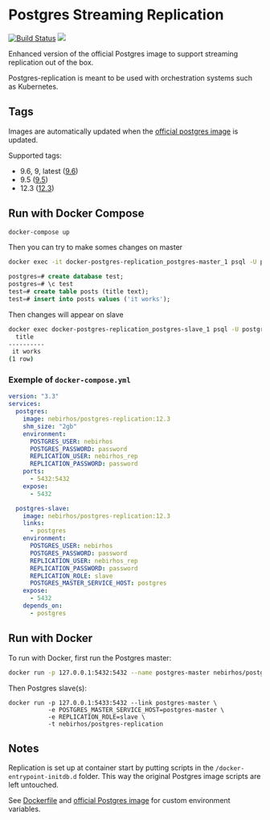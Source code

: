 # Postgres Streaming Replication

[![Build Status](https://travis-ci.org/nebirhos/docker-postgres-replication.svg?branch=master)](https://travis-ci.org/nebirhos/docker-postgres-replication)
[![](https://imagelayers.io/badge/nebirhos/postgres-replication:latest.svg)](https://imagelayers.io/?images=nebirhos/postgres-replication:latest "Get your own badge on imagelayers.io")

Enhanced version of the official Postgres image to support streaming replication
out of the box.

Postgres-replication is meant to be used with orchestration systems such as Kubernetes.

## Tags

Images are automatically updated when the [official postgres image](https://hub.docker.com/_/postgres/) is updated.

Supported tags:

- 9.6, 9, latest ([9.6](https://github.com/nebirhos/docker-postgres-replication/tree/9.6))
- 9.5 ([9.5](https://github.com/nebirhos/docker-postgres-replication/tree/9.5))
- 12.3 ([12.3](https://github.com/nebirhos/docker-postgres-replication/tree/12.3))

## Run with Docker Compose

```sh
docker-compose up
```

Then you can try to make somes changes on master

```sh
docker exec -it docker-postgres-replication_postgres-master_1 psql -U postgres
```

```sql
postgres=# create database test;
postgres=# \c test
test=# create table posts (title text);
test=# insert into posts values ('it works');
```

Then changes will appear on slave

```sh
docker exec docker-postgres-replication_postgres-slave_1 psql -U postgres test -c 'select * from posts'
  title
----------
 it works
(1 row)
```

### Exemple of `docker-compose.yml`

```yml
version: "3.3"
services:
  postgres:
    image: nebirhos/postgres-replication:12.3
    shm_size: "2gb"
    environment:
      POSTGRES_USER: nebirhos
      POSTGRES_PASSWORD: password
      REPLICATION_USER: nebirhos_rep
      REPLICATION_PASSWORD: password
    ports:
      - 5432:5432
    expose:
      - 5432

  postgres-slave:
    image: nebirhos/postgres-replication:12.3
    links:
      - postgres
    environment:
      POSTGRES_USER: nebirhos
      POSTGRES_PASSWORD: password
      REPLICATION_USER: nebirhos_rep
      REPLICATION_PASSWORD: password
      REPLICATION_ROLE: slave
      POSTGRES_MASTER_SERVICE_HOST: postgres
    expose:
      - 5432
    depends_on:
      - postgres
```

## Run with Docker

To run with Docker, first run the Postgres master:

```sh
docker run -p 127.0.0.1:5432:5432 --name postgres-master nebirhos/postgres-replication
```

Then Postgres slave(s):

```
docker run -p 127.0.0.1:5433:5432 --link postgres-master \
           -e POSTGRES_MASTER_SERVICE_HOST=postgres-master \
           -e REPLICATION_ROLE=slave \
           -t nebirhos/postgres-replication
```

## Notes

Replication is set up at container start by putting scripts in the `/docker-entrypoint-initdb.d` folder. This way the original Postgres image scripts are left untouched.

See [Dockerfile](Dockerfile) and [official Postgres image](https://hub.docker.com/_/postgres/) for custom environment variables.
